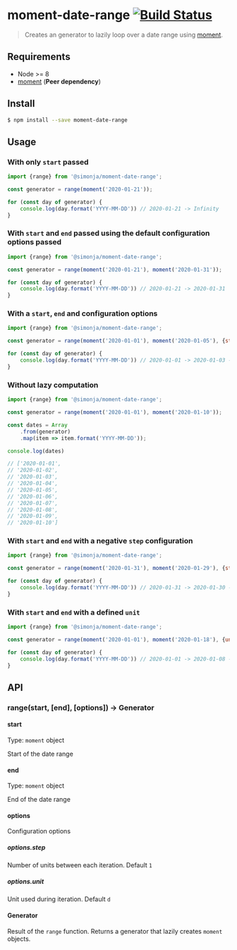 # moment-date-range [![Build Status](https://travis-ci.org/SimonJang/moment-date-range.svg?branch=master)](https://travis-ci.org/SimonJang/moment-date-range)

> Creates an generator to lazily loop over a date range using [moment](https://www.npmjs.com/package/moment).

## Requirements

- Node >= 8
- [moment](https://www.npmjs.com/package/moment) (**Peer dependency**)

## Install

```bash
$ npm install --save moment-date-range
```

## Usage

### With only `start` passed

```js
import {range} from '@simonja/moment-date-range';

const generator = range(moment('2020-01-21'));

for (const day of generator) {
    console.log(day.format('YYYY-MM-DD')) // 2020-01-21 -> Infinity
}
```

### With `start` and `end` passed using the default configuration options passed

```js
import {range} from '@simonja/moment-date-range';

const generator = range(moment('2020-01-21'), moment('2020-01-31'));

for (const day of generator) {
    console.log(day.format('YYYY-MM-DD')) // 2020-01-21 -> 2020-01-31
}
```

### With a `start`, `end` and configuration options

```js
import {range} from '@simonja/moment-date-range';

const generator = range(moment('2020-01-01'), moment('2020-01-05'), {step: 2, unit: 'd'});

for (const day of generator) {
    console.log(day.format('YYYY-MM-DD')) // 2020-01-01 -> 2020-01-03 -> 2020-01-05
}
```

### Without lazy computation

```js
import {range} from '@simonja/moment-date-range';

const generator = range(moment('2020-01-01'), moment('2020-01-10'));

const dates = Array
    .from(generator)
    .map(item => item.format('YYYY-MM-DD'));

console.log(dates)

// ['2020-01-01',
// '2020-01-02',
// '2020-01-03',
// '2020-01-04',
// '2020-01-05',
// '2020-01-06',
// '2020-01-07',
// '2020-01-08',
// '2020-01-09',
// '2020-01-10']
```

### With `start` and `end` with a negative `step` configuration

```js
import {range} from '@simonja/moment-date-range';

const generator = range(moment('2020-01-31'), moment('2020-01-29'), {step: -1});

for (const day of generator) {
    console.log(day.format('YYYY-MM-DD')) // 2020-01-31 -> 2020-01-30 -> 2020-01-29
}
```

### With `start` and `end` with a defined `unit`

```js
import {range} from '@simonja/moment-date-range';

const generator = range(moment('2020-01-01'), moment('2020-01-18'), {unit: 'w'});

for (const day of generator) {
    console.log(day.format('YYYY-MM-DD')) // 2020-01-01 -> 2020-01-08 -> 2020-01-15
}
```

## API

### range(start, [end], [options]) -> Generator<Moment>

#### start

Type: `moment` object

Start of the date range

#### end

Type: `moment` object

End of the date range

#### options

Configuration options

##### options.step

Number of units between each iteration. Default `1`

##### options.unit

Unit used during iteration. Default `d`

#### Generator<Moment>

Result of the `range` function. Returns a generator that lazily creates `moment` objects.